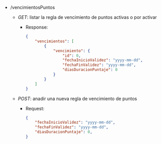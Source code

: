 - /vencimientosPuntos
    - _GET_:
      listar la regla de vencimiento de puntos activas o por activar
         - Response:
            ```json
            {
                "vencimientos": [ 
                    {
                        "vencimiento": {
                            "id": 0,
                            "fechaInicioValidez": "yyyy-mm-dd",
                            "fechaFinValidez": "yyyy-mm-dd",
                            "diasDuracionPuntaje": 0
                        }
                    }
                ]
            }
            ```

    - _POST_:
      anadir una nueva regla de vencimiento de puntos
         - Request:
            ```json
            {
                "fechaInicioValidez": "yyyy-mm-dd",
                "fechaFinValidez": "yyyy-mm-dd",
                "diasDuracionPuntaje": 0,
            }
            ```

